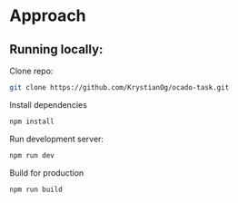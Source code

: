 # Approach

## Running locally:

Clone repo:

```bash
git clone https://github.com/KrystianOg/ocado-task.git
```

Install dependencies

```bash
npm install
```

Run development server:

```bash
npm run dev
```

Build for production

```bash
npm run build
```
